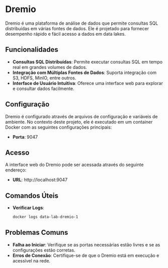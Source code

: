 # Dremio

Dremio é uma plataforma de análise de dados que permite consultas SQL distribuídas em várias fontes de dados. Ele é projetado para fornecer desempenho rápido e fácil acesso a dados em data lakes.

## Funcionalidades

- **Consultas SQL Distribuídas**: Permite executar consultas SQL em tempo real em grandes volumes de dados.
- **Integração com Múltiplas Fontes de Dados**: Suporta integração com S3, HDFS, MinIO, entre outros.
- **Interface de Usuário Intuitiva**: Oferece uma interface web para explorar e consultar dados facilmente.

## Configuração

Dremio é configurado através de arquivos de configuração e variáveis de ambiente. No contexto deste projeto, ele é executado em um container Docker com as seguintes configurações principais:

- **Porta**: 9047

## Acesso

A interface web do Dremio pode ser acessada através do seguinte endereço:

- **URL**: http://localhost:9047

## Comandos Úteis

- **Verificar Logs**:
  ```bash
  docker logs data-lab-dremio-1
  ```

## Problemas Comuns

- **Falha ao Iniciar**: Verifique se as portas necessárias estão livres e se as configurações estão corretas.
- **Erros de Conexão**: Certifique-se de que o Dremio está em execução e acessível na rede. 